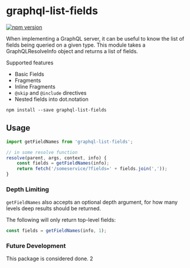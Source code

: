 # graphql-list-fields
[![npm version](https://badge.fury.io/js/graphql-list-fields.svg)](https://badge.fury.io/js/graphql-list-fields)

When implementing a GraphQL server, it can be useful to know the list of fields being queried on
a given type. This module takes a GraphQLResolveInfo object and returns a list of fields.

Supported features
- Basic Fields
- Fragments
- Inline Fragments
- `@skip` and `@include` directives
- Nested fields into dot.notation

```
npm install --save graphql-list-fields
```

## Usage
```javascript
import getFieldNames from 'graphql-list-fields';

// in some resolve function
resolve(parent, args, context, info) {
    const fields = getFieldNames(info);
    return fetch('/someservice/?fields=' + fields.join(','));
}
```

### Depth Limiting
`getFieldNames` also accepts an optional depth argument, for how many levels deep results should be returned.

The following will only return top-level fields:
```javascript
const fields = getFieldNames(info, 1);
```

### Future Development
This package is considered done.
2
